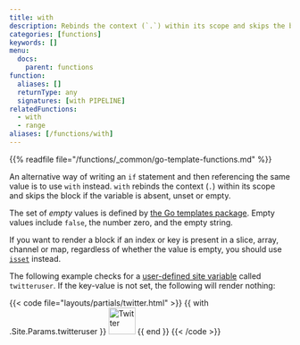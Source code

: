 ```yaml
---
title: with
description: Rebinds the context (`.`) within its scope and skips the block if the variable is absent or empty.
categories: [functions]
keywords: []
menu:
  docs:
    parent: functions
function:
  aliases: []
  returnType: any
  signatures: [with PIPELINE]
relatedFunctions:
  - with
  - range
aliases: [/functions/with]
---
```


{{% readfile file="/functions/_common/go-template-functions.md" %}}

An alternative way of writing an `if` statement and then referencing the same value is to use `with` instead. `with` rebinds the context (`.`) within its scope and skips the block if the variable is absent, unset or empty.

The set of *empty* values is defined by [the Go templates package](https://golang.org/pkg/text/template/). Empty values include `false`, the number zero, and the empty string.

If you want to render a block if an index or key is present in a slice, array, channel or map, regardless of whether the value is empty, you should use [`isset`](/functions/collections/isset) instead.

The following example checks for a [user-defined site variable](/variables/site/) called `twitteruser`. If the key-value is not set, the following will render nothing:

{{< code file="layouts/partials/twitter.html" >}}
{{ with .Site.Params.twitteruser }}<span class="twitter">
<a href="https://twitter.com/{{ . }}" rel="author">
<img src="/images/twitter.png" width="48" height="48" title="Twitter: {{ . }}"
 alt="Twitter"></a>
</span>{{ end }}
{{< /code >}}
